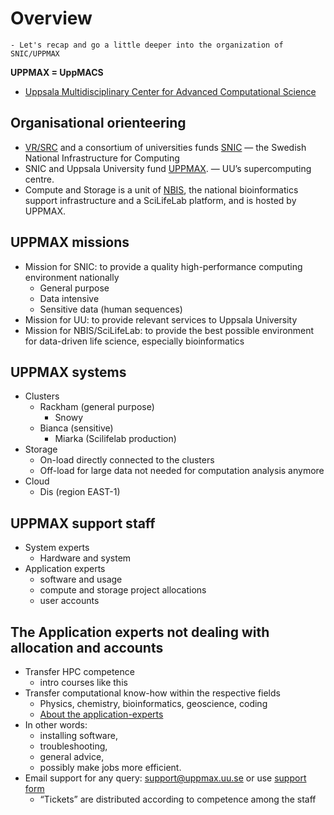 # Overview

```{objectives}
- Let's recap and go a little deeper into the organization of SNIC/UPPMAX

```

**UPPMAX = UppMACS**
- [Uppsala Multidisciplinary Center for Advanced Computational Science](http://uppmax.uu.se)

    
## Organisational orienteering

- [VR/SRC](https://www.vr.se/english.html) and a consortium of universities funds [SNIC](http://www.snic.se) — the Swedish National Infrastructure for Computing
- SNIC and Uppsala University fund [UPPMAX](http://uppmax.uu.se). — UU’s supercomputing centre.
- Compute and Storage is a unit of [NBIS](https://nbis.se/), the national bioinformatics support infrastructure and a SciLifeLab platform, and is hosted by UPPMAX.
    
## UPPMAX missions
- Mission for SNIC: to provide a quality high-performance computing environment nationally
  - General purpose
  - Data intensive
  - Sensitive data (human sequences)
- Mission for UU: to provide relevant services to Uppsala University
- Mission for NBIS/SciLifeLab: to provide the best possible environment for data-driven life science, especially bioinformatics

## UPPMAX systems

- Clusters
  - Rackham (general purpose)
    - Snowy
  - Bianca (sensitive)
    - Miarka (Scilifelab production)
- Storage
  - On-load directly connected to the clusters
  - Off-load for large data not needed for computation analysis anymore
- Cloud
  - Dis (region EAST-1)

## UPPMAX support staff

- System experts
  - Hardware and system
- Application experts
  - software and usage
  - compute and storage project allocations
  - user accounts

## The Application experts not dealing with allocation and accounts

- Transfer HPC competence
  - intro courses like this
- Transfer computational know-how within the respective fields
  - Physics, chemistry, bioinformatics, geoscience, coding
  - [About the application-experts](https://www.uppmax.uu.se/about-us/application-experts/)
- In other words:
  - installing software,
  - troubleshooting,
  - general advice,
  - possibly make jobs more efficient.
- Email support for any query: [support@uppmax.uu.se](mailto:support@uppmax.uu.se) or use [support form](https://supr.snic.se/support/)
  - “Tickets” are distributed according to competence among the staff

